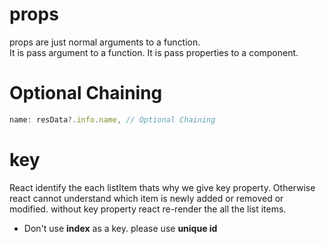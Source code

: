 # props
props are just normal arguments to a function.  
It is pass argument to a function.
It is pass properties to a component.

# Optional Chaining
```Javascript 
name: resData?.info.name, // Optional Chaining
```

# key
React identify the each listItem thats why we give key property.
Otherwise react cannot understand which item is newly added or removed or modified.
without key property react re-render the all the list items.

* Don't use __index__ as a key. please use __unique id__